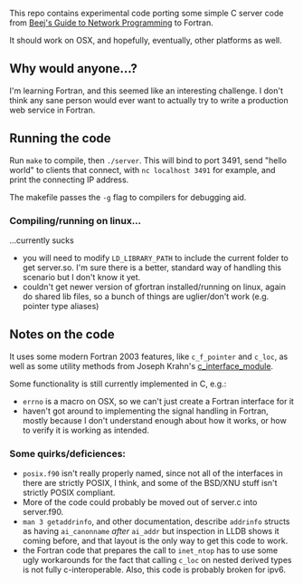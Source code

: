 This repo contains experimental code porting some simple C server code from [Beej's Guide to Network Programming](http://beej.us/guide/bgnet/output/html/singlepage/bgnet.html)
to Fortran.

It should work on OSX, and hopefully, eventually, other platforms as well.

## Why would anyone...?

I'm learning Fortran, and this seemed like an interesting challenge. I don't think any sane person would ever want to actually try to write a production web service in Fortran.

## Running the code

Run `make` to compile, then `./server`.  This will bind to port 3491, send "hello world" to clients that connect, with `nc localhost 3491` for example, and print the connecting IP address.

The makefile passes the `-g` flag to compilers for debugging aid.

### Compiling/running on linux...

...currently sucks

* you will need to modify `LD_LIBRARY_PATH` to include the current folder to get server.so. I'm sure there is a better, standard way of handling this scenario but I don't know it yet.
* couldn't get newer version of gfortran installed/running on linux, again do shared lib files, so a bunch of things are uglier/don't work (e.g. pointer type aliases)

## Notes on the code

It uses some modern Fortran 2003 features, like `c_f_pointer` and `c_loc`, as well as some utility methods from Joseph Krahn's [c\_interface\_module](http://fortranwiki.org/fortran/show/c_interface_module).

Some functionality is still currently implemented in C, e.g.:
* `errno` is a macro on OSX, so we can't just create a Fortran interface for it
* haven't got around to implementing the signal handling in Fortran, mostly because I don't understand enough about how it works, or how to verify it is working as intended.

### Some quirks/deficiences:

* `posix.f90` isn't really properly named, since not all of the interfaces in there are strictly POSIX, I think, and some of the BSD/XNU stuff isn't strictly POSIX compliant.
* More of the code could probably be moved out of server.c into server.f90.
* `man 3 getaddrinfo`, and other documentation, describe `addrinfo` structs as having `ai_canonname` *after* `ai_addr` but inspection in LLDB shows it coming before, and that layout is
the only way to get this code to work.
* the Fortran code that prepares the call to `inet_ntop` has to use some ugly workarounds for the fact that calling `c_loc` on nested derived types is not fully c-interoperable. Also, this 
code is probably broken for ipv6.
